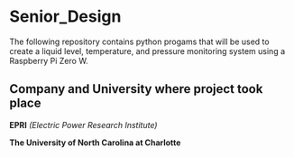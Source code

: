 # Senior_Design

The following repository contains python progams that will be used to create a liquid level, temperature, and pressure monitoring system using a Raspberry Pi Zero W.

## Company and University where project took place

**EPRI** *(Electric Power Research Institute)*

**The University of North Carolina at Charlotte**
